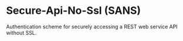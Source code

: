 Secure-Api-No-Ssl (SANS)
========================

Authentication scheme for securely accessing a REST web service API without SSL.
